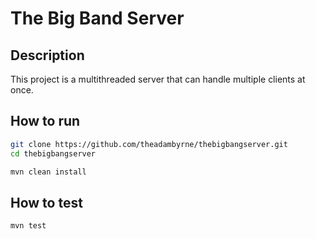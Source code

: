 # The Big Band Server

## Description
This project is a multithreaded server that can handle multiple clients at once. 

## How to run
```bash
git clone https://github.com/theadambyrne/thebigbangserver.git
cd thebigbangserver

mvn clean install
```

## How to test
```bash
mvn test
```


